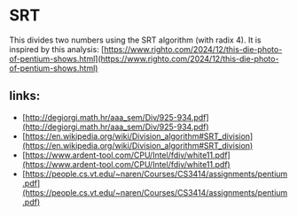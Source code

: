 # SRT
This divides two numbers using the SRT algorithm (with radix 4).
It is inspired by this analysis: 
[https://www.righto.com/2024/12/this-die-photo-of-pentium-shows.html](https://www.righto.com/2024/12/this-die-photo-of-pentium-shows.html)

## links:
* [http://degiorgi.math.hr/aaa_sem/Div/925-934.pdf](http://degiorgi.math.hr/aaa_sem/Div/925-934.pdf)
* [https://en.wikipedia.org/wiki/Division_algorithm#SRT_division](https://en.wikipedia.org/wiki/Division_algorithm#SRT_division)
* [https://www.ardent-tool.com/CPU/Intel/fdiv/white11.pdf](https://www.ardent-tool.com/CPU/Intel/fdiv/white11.pdf)
* [https://people.cs.vt.edu/~naren/Courses/CS3414/assignments/pentium.pdf](https://people.cs.vt.edu/~naren/Courses/CS3414/assignments/pentium.pdf)


